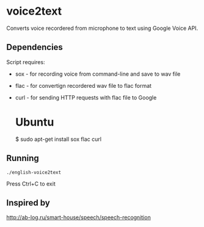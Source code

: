 voice2text
==========

Converts voice recordered from microphone to text using Google Voice API.

Dependencies
------------

Script requires:
 
* sox - for recording voice from command-line and save to wav file
* flac - for convertign recordered wav file to flac format
* curl - for sending HTTP requests with flac file to Google

    # Ubuntu
    $ sudo apt-get install sox flac curl

Running
-------

    ./english-voice2text

Press Ctrl+C to exit

Inspired by
-----------

http://ab-log.ru/smart-house/speech/speech-recognition


